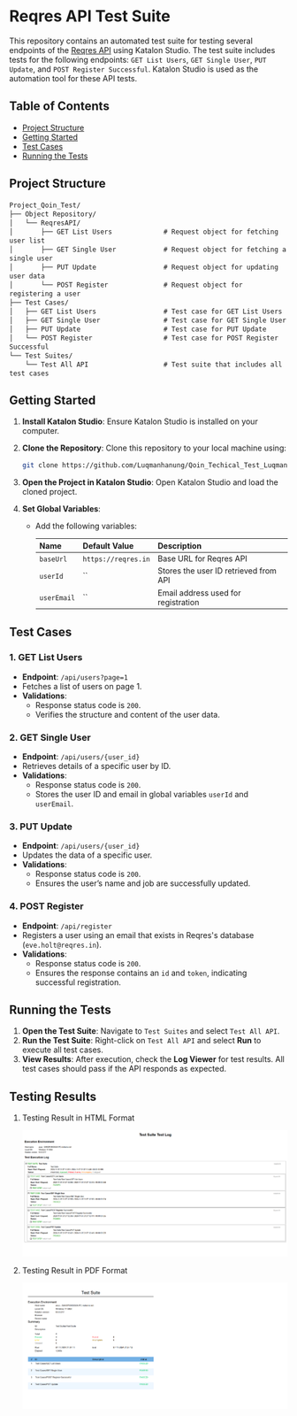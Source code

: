 # Reqres API Test Suite

This repository contains an automated test suite for testing several endpoints of the [Reqres API](https://reqres.in/) using Katalon Studio. The test suite includes tests for the following endpoints: `GET List Users`, `GET Single User`, `PUT Update`, and `POST Register Successful`. Katalon Studio is used as the automation tool for these API tests.

## Table of Contents

- [Project Structure](#project-structure)
- [Getting Started](#getting-started)
- [Test Cases](#test-cases)
- [Running the Tests](#running-the-tests)

## Project Structure

```
Project_Qoin_Test/
├── Object Repository/
│   └── ReqresAPI/
│       ├── GET List Users             # Request object for fetching user list
│       ├── GET Single User            # Request object for fetching a single user
│       ├── PUT Update                 # Request object for updating user data
│       └── POST Register              # Request object for registering a user
├── Test Cases/
│   ├── GET List Users                 # Test case for GET List Users
│   ├── GET Single User                # Test case for GET Single User
│   ├── PUT Update                     # Test case for PUT Update
│   └── POST Register 			       # Test case for POST Register Successful
└── Test Suites/
    └── Test All API                   # Test suite that includes all test cases
```

## Getting Started

1. **Install Katalon Studio**: Ensure Katalon Studio is installed on your computer. 
2. **Clone the Repository**: Clone this repository to your local machine using:
   ```bash
   git clone https://github.com/Luqmanhanung/Qoin_Techical_Test_Luqman-Hanung-Asidiq.git
   ```
3. **Open the Project in Katalon Studio**: Open Katalon Studio and load the cloned project.

4. **Set Global Variables**:
   - Add the following variables:

     | Name        | Default Value            | Description                          |
     |-------------|--------------------------|--------------------------------------|
     | `baseUrl`   | `https://reqres.in`      | Base URL for Reqres API              |
     | `userId`    | ``                       | Stores the user ID retrieved from API|
     | `userEmail` | ``     				  | Email address used for registration  |

## Test Cases

### 1. GET List Users
- **Endpoint**: `/api/users?page=1`
- Fetches a list of users on page 1.
- **Validations**:
  - Response status code is `200`.
  - Verifies the structure and content of the user data.

### 2. GET Single User
- **Endpoint**: `/api/users/{user_id}`
- Retrieves details of a specific user by ID.
- **Validations**:
  - Response status code is `200`.
  - Stores the user ID and email in global variables `userId` and `userEmail`.

### 3. PUT Update
- **Endpoint**: `/api/users/{user_id}`
- Updates the data of a specific user.
- **Validations**:
  - Response status code is `200`.
  - Ensures the user’s name and job are successfully updated.

### 4. POST Register
- **Endpoint**: `/api/register`
- Registers a user using an email that exists in Reqres's database (`eve.holt@reqres.in`).
- **Validations**:
  - Response status code is `200`.
  - Ensures the response contains an `id` and `token`, indicating successful registration.

## Running the Tests

1. **Open the Test Suite**: Navigate to `Test Suites` and select `Test All API`.
2. **Run the Test Suite**: Right-click on `Test All API` and select **Run** to execute all test cases.
3. **View Results**: After execution, check the **Log Viewer** for test results. All test cases should pass if the API responds as expected.

## Testing Results

1. Testing Result in HTML Format

	![report-Testing-HTML](./img/Report1.png)
	
2. Testing Result in PDF Format	

	![report-Testing-HTML](./img/Report2.png)
